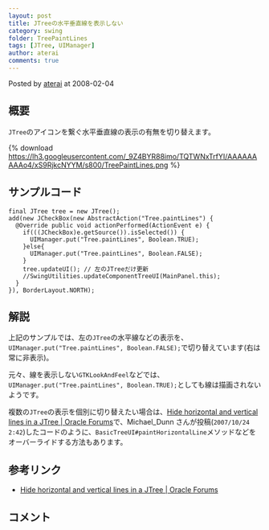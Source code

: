 ```yaml
---
layout: post
title: JTreeの水平垂直線を表示しない
category: swing
folder: TreePaintLines
tags: [JTree, UIManager]
author: aterai
comments: true
---
```


Posted by [aterai](http://terai.xrea.jp/aterai.html) at 2008-02-04

## 概要
`JTree`のアイコンを繋ぐ水平垂直線の表示の有無を切り替えます。

{% download https://lh3.googleusercontent.com/_9Z4BYR88imo/TQTWNxTrfYI/AAAAAAAAAo4/xS9RjkcNYYM/s800/TreePaintLines.png %}

## サンプルコード
<pre class="prettyprint"><code>final JTree tree = new JTree();
add(new JCheckBox(new AbstractAction("Tree.paintLines") {
  @Override public void actionPerformed(ActionEvent e) {
    if(((JCheckBox)e.getSource()).isSelected()) {
      UIManager.put("Tree.paintLines", Boolean.TRUE);
    }else{
      UIManager.put("Tree.paintLines", Boolean.FALSE);
    }
    tree.updateUI(); // 左のJTreeだけ更新
    //SwingUtilities.updateComponentTreeUI(MainPanel.this);
  }
}), BorderLayout.NORTH);
</code></pre>

## 解説
上記のサンプルでは、左の`JTree`の水平線などの表示を、`UIManager.put("Tree.paintLines", Boolean.FALSE);`で切り替えています(右は常に非表示)。

元々、線を表示しない`GTKLookAndFeel`などでは、`UIManager.put("Tree.paintLines", Boolean.TRUE);`としても線は描画されないようです。

複数の`JTree`の表示を個別に切り替えたい場合は、[Hide horizontal and vertical lines in a JTree | Oracle Forums](https://forums.oracle.com/thread/1367209)で、Michael_Dunn さんが投稿(`2007/10/24 2:42`)したコードのように、`BasicTreeUI#paintHorizontalLine`メソッドなどをオーバーライドする方法もあります。

## 参考リンク
- [Hide horizontal and vertical lines in a JTree | Oracle Forums](https://forums.oracle.com/thread/1367209)

<!-- dummy comment line for breaking list -->

## コメント

